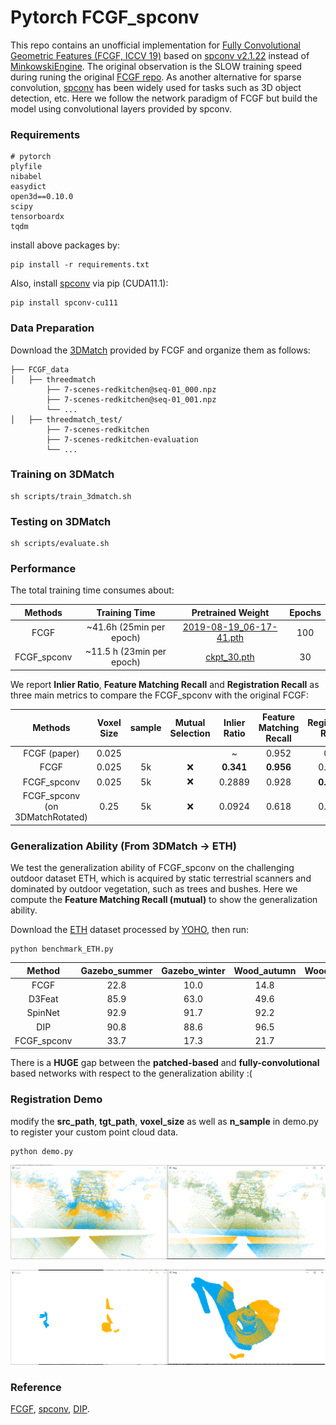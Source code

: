 # Pytorch FCGF_spconv

This repo contains an unofficial implementation for [Fully Convolutional Geometric Features (FCGF, ICCV 19)](https://openaccess.thecvf.com/content_ICCV_2019/papers/Choy_Fully_Convolutional_Geometric_Features_ICCV_2019_paper.pdf) based on [spconv v2.1.22](https://github.com/traveller59/spconv) instead of [MinkowskiEngine](https://github.com/NVIDIA/MinkowskiEngine). The original observation is the SLOW training speed during runing the original [FCGF repo](https://github.com/chrischoy/FCGF). As another alternative for sparse convolution, [spconv](https://github.com/traveller59/spconv) has been widely used for tasks such as 3D object detection, etc.  Here we follow the network paradigm of FCGF but build the model using convolutional layers provided by spconv.

### Requirements

```
# pytorch
plyfile
nibabel
easydict
open3d==0.10.0
scipy
tensorboardx
tqdm
```

install above packages by:

```
pip install -r requirements.txt
```

Also, install [spconv](https://github.com/traveller59/spconv) via pip (CUDA11.1):

```
pip install spconv-cu111
```

### Data Preparation

Download the [3DMatch](http://node2.chrischoy.org/data/datasets/registration/threedmatch.tgz) provided by FCGF and organize them as follows:

```
├── FCGF_data  
│   ├──	threedmatch  
        ├── 7-scenes-redkitchen@seq-01_000.npz
        ├── 7-scenes-redkitchen@seq-01_001.npz
        └── ... 
│   ├── threedmatch_test/
        ├── 7-scenes-redkitchen
        ├── 7-scenes-redkitchen-evaluation
        └── ...         
```

### Training on 3DMatch

```
sh scripts/train_3dmatch.sh
```

### Testing on 3DMatch

```
sh scripts/evaluate.sh
```

### Performance

The total training time consumes about:

|   Methods   |       Training Time       |                      Pretrained Weight                       | Epochs |
| :---------: | :-----------------------: | :----------------------------------------------------------: | :----: |
|    FCGF     | ~41.6h (25min per epoch)  | [2019-08-19_06-17-41.pth](https://node1.chrischoy.org/data/publications/fcgf/2019-08-19_06-17-41.pth) |  100   |
| FCGF_spconv | ~11.5 h (23min per epoch) | [ckpt_30.pth](https://drive.google.com/file/d/15Gk2vskOHQMJkuweH5B5_qGZcH2NJKfI/view?usp=sharing) |   30   |

We report **Inlier Ratio**, **Feature Matching Recall** and **Registration Recall** as three main metrics to compare the FCGF_spconv with the original FCGF:

|             Methods             | Voxel Size | sample | Mutual Selection | Inlier Ratio | Feature Matching Recall | Registration Recall |
| :-----------------------------: | :--------: | :----: | :--------------: | :----------: | :---------------------: | :-----------------: |
|          FCGF (paper)           |   0.025    |        |                  |      ~       |          0.952          |        0.82         |
|              FCGF               |   0.025    |   5k   |        ❌         |  **0.341**   |        **0.956**        |       0.8343        |
|           FCGF_spconv           |   0.025    |   5k   |        ❌         |    0.2889    |          0.928          |     **0.8757**      |
| FCGF_spconv (on 3DMatchRotated) |    0.25    |   5k   |        ❌         |    0.0924    |          0.618          |       0.6739        |

### Generalization Ability (From 3DMatch -> ETH)

We test the generalization ability of FCGF_spconv on the challenging outdoor dataset ETH, which is acquired by static terrestrial scanners and dominated by outdoor vegetation, such as trees and bushes. Here we compute the **Feature Matching Recall (mutual)** to show the generalization ability.

Download the [ETH](https://drive.google.com/file/d/1hyurp5EOzvWGFB0kOl5Qylx1xGelpxaQ/view) dataset processed by [YOHO](https://github.com/HpWang-whu/YOHO), then run:

```
python benchmark_ETH.py
```

|   Method    | Gazebo_summer | Gazebo_winter | Wood_autumn | Wood_summer | Average |
| :---------: | :-----------: | :-----------: | :---------: | :---------: | :-----: |
|    FCGF     |     22.8      |     10.0      |    14.8     |    16.8     |  16.1   |
|   D3Feat    |     85.9      |     63.0      |    49.6     |    48.0     |  56.3   |
|   SpinNet   |     92.9      |     91.7      |    92.2     |    94.4     |  92.8   |
|     DIP     |     90.8      |     88.6      |    96.5     |    95.2     |  92.8   |
| FCGF_spconv |     33.7      |     17.3      |    21.7     |    28.0     |  25.2   |

There is a **HUGE** gap between the **patched-based** and **fully-convolutional** based networks with respect to the generalization ability :(

### Registration Demo

modify the **src_path**, **tgt_path**, **voxel_size** as well as **n_sample** in demo.py to register your custom point cloud data.

```
python demo.py
```

![demo](misc/gazebo.png)

![demo](misc/base.png)

### Reference

[FCGF](https://github.com/chrischoy/FCGF), [spconv](https://github.com/traveller59/spconv), [DIP](https://github.com/fabiopoiesi/dip).
